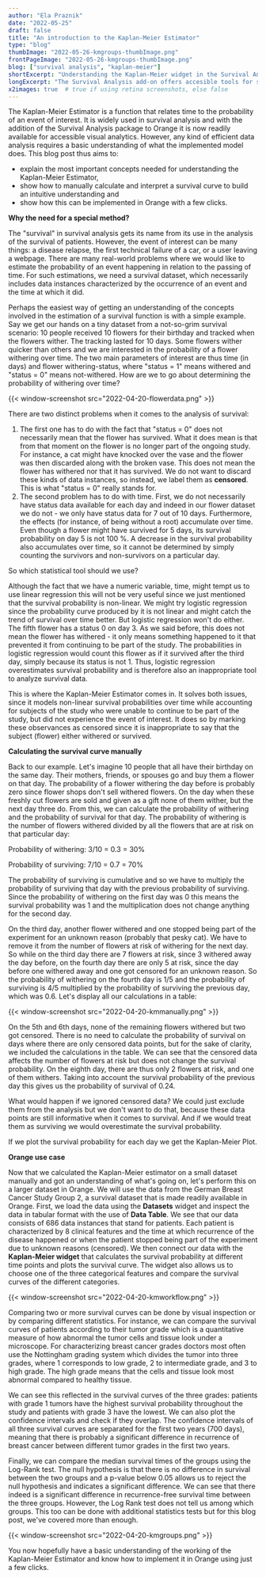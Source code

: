 ```yaml
---
author: "Ela Praznik"
date: "2022-05-25"
draft: false
title: "An introduction to the Kaplan-Meier Estimator"
type: "blog"
thumbImage: "2022-05-26-kmgroups-thumbImage.png"
frontPageImage: "2022-05-26-kmgroups-thumbImage.png"
blog: ["survival analysis", "kaplan-meier"]
shortExcerpt: "Understanding the Kaplan-Meier widget in the Survival Analysis add-on."
longExcerpt: "The Survival Analysis add-on offers accesible tools for survival analysis, the Kaplan-Meier widget being a prime example. In this blogpost we provide an introduction to the Kaplan-Meier Estimator using a simple example and show how the tool can be used in Orange on larger datasets."
x2images: true  # true if using retina screenshots, else false
---
```


The Kaplan-Meier Estimator is a function that relates time to the probability of an event of interest. It is widely used in survival analysis and with the addition of the Survival Analysis package to Orange it is now readily available for accessible visual analytics. However, any kind of efficient data analysis requires a basic understanding of what the implemented model does. This blog post thus aims to:

- explain the most important concepts needed for understanding the Kaplan-Meier Estimator,
- show how to manually calculate and interpret a survival curve to build an intuitive understanding and
- show how this can be implemented in Orange with a few clicks.

**Why the need for a special method?**

The "survival" in survival analysis gets its name from its use in the analysis of the survival of patients. However, the event of interest can be many things: a disease relapse, the first technical failure of a car, or a user leaving a webpage. There are many real-world problems where we would like to estimate the probability of an event happening in relation to the passing of time. For such estimations, we need a survival dataset, which necessarily includes data instances characterized by the occurrence of an event and the time at which it did. 

Perhaps the easiest way of getting an understanding of the concepts involved in the estimation of a survival function is with a simple example. Say we get our hands on a tiny dataset from a not-so-grim survival scenario: 10 people received 10 flowers for their birthday and tracked when the flowers wither. The tracking lasted for 10 days. Some flowers wither quicker than others and we are interested in the probability of a flower withering over time. The two main parameters of interest are thus time (in days) and flower withering-status, where "status = 1" means withered and "status = 0" means not-withered. How are we to go about determining the probability of withering over time?

{{< window-screenshot src="2022-04-20-flowerdata.png" >}}



There are two distinct problems when it comes to the analysis of survival:
 1. The first one has to do with the fact that "status = 0" does not necessarily mean that the flower has survived. What it does mean is that from that moment on the flower is no longer part of the ongoing study. For instance, a cat might have knocked over the vase and the flower was then discarded along with the broken vase. This does not mean the flower has withered nor that it has survived. We do not want to discard these kinds of data instances, so instead, we label them as **censored**. This is what "status = 0" really stands for.
 2. The second problem has to do with time. First, we do not necessarily have status data available for each day and indeed in our flower dataset we do not - we only have status data for 7 out of 10 days. Furthermore, the effects (for instance, of being without a root) accumulate over time. Even though a flower might have survived for 5 days, its survival probability on day 5 is not 100 %. A decrease in the survival probability also accumulates over time, so it cannot be determined by simply counting the survivors and non-survivors on a particular day. 
 
So which statistical tool should we use? 

Although the fact that we have a numeric variable, time, might tempt us to use linear regression this will not be very useful since we just mentioned that the survival probability is non-linear. We might try logistic regression since the probability curve produced by it is not linear and might catch the trend of survival over time better. But logistic regression won't do either. The fifth flower has a status 0 on day 3. As we said before, this does not mean the flower has withered - it only means something happened to it that prevented it from continuing to be part of the study. The probabilities in logistic regression would count this flower as if it survived after the third day, simply because its status is not 1. Thus, logistic regression overestimates survival probability and is therefore also an inappropriate tool to analyze survival data.

This is where the Kaplan-Meier Estimator comes in. It solves both issues, since it models non-linear survival probabilities over time while accounting for subjects of the study who were unable to continue to be part of the study, but did not experience the event of interest. It does so by marking these observances as censored since it is inappropriate to say that the subject (flower) either withered or survived. 

**Calculating the survival curve manually**

Back to our example. Let's imagine 10 people that all have their birthday on the same day. Their mothers, friends, or spouses go and buy them a flower on that day. The probability of a flower withering the day before is probably zero since flower shops don't sell withered flowers. On the day when these freshly cut flowers are sold and given as a gift none of them wither, but the next day three do. From this, we can calculate the probability of withering and the probability of survival for that day. The probability of withering is the number of flowers withered divided by all the flowers that are at risk on that particular day:

Probability of withering: 3/10 = 0.3 = 30%

Probability of surviving: 7/10 = 0.7 = 70% 

The probability of surviving is cumulative and so we have to multiply the probability of surviving that day with the previous probability of surviving. Since the probability of withering on the first day was 0 this means the survival probability was 1 and the multiplication does not change anything for the second day. 

On the third day, another flower withered and one stopped being part of the experiment for an unknown reason (probably that pesky cat). We have to remove it from the number of flowers at risk of withering for the next day. So while on the third day there are 7 flowers at risk, since 3 withered away the day before, on the fourth day there are only 5 at risk, since the day before one withered away and one got censored for an unknown reason. So the probability of withering on the fourth day is 1/5 and the probability of surviving is 4/5 multiplied by the probability of surviving the previous day, which was 0.6. Let's display all our calculations in a table:

{{< window-screenshot src="2022-04-20-kmmanually.png" >}}


On the 5th and 6th days, none of the remaining flowers withered but two got censored. There is no need to calculate the probability of survival on days where there are only censored data points, but for the sake of clarity, we included the calculations in the table. We can see that the censored data affects the number of flowers at risk but does not change the survival probability. On the eighth day, there are thus only 2 flowers at risk, and one of them withers. Taking into account the survival probability of the previous day this gives us the probability of survival of 0.24.

What would happen if we ignored censored data? We could just exclude them from the analysis but we don't want to do that, because these data points are still informative when it comes to survival. And if we would treat them as surviving we would overestimate the survival probability. 

If we plot the survival probability for each day we get the Kaplan-Meier Plot. 


**Orange use case**

Now that we calculated the Kaplan-Meier estimator on a small dataset manually and got an understanding of what's going on, let's perform this on a larger dataset in Orange. We will use the data from the German Breast Cancer Study Group 2, a survival dataset that is made readily available in Orange. First, we load the data using the **Datasets** widget and inspect the data in tabular format with the use of **Data Table**. We see that our data consists of 686 data instances that stand for patients. Each patient is characterized by 8 clinical features and the time at which recurrence of the disease happened or when the patient stopped being part of the experiment due to unknown reasons (censored). We then connect our data with the **Kaplan-Meier widget** that calculates the survival probability at different time points and plots the survival curve. The widget also allows us to choose one of the three categorical features and compare the survival curves of the different categories.

{{< window-screenshot src="2022-04-20-kmworkflow.png" >}}

Comparing two or more survival curves can be done by visual inspection or by comparing different statistics. For instance, we can compare the survival curves of patients according to their tumor grade which is a quantitative measure of how abnormal the tumor cells and tissue look under a microscope. For characterizing breast cancer grades doctors most often use the Nottingham grading system which divides the tumor into three grades, where 1 corresponds to low grade, 2 to intermediate grade, and 3 to high grade. The high grade means that the cells and tissue look most abnormal compared to healthy tissue. 

We can see this reflected in the survival curves of the three grades: patients with grade 1 tumors have the highest survival probability throughout the study and patients with grade 3 have the lowest. We can also plot the confidence intervals and check if they overlap. The confidence intervals of all three survival curves are separated for the first two years (700 days), meaning that there is probably a significant difference in recurrence of breast cancer between different tumor grades in the first two years. 

Finally, we can compare the median survival times of the groups using the Log-Rank test. The null hypothesis is that there is no difference in survival between the two groups and a p-value below 0.05 allows us to reject the null hypothesis and indicates a significant difference. We can see that there indeed is a significant difference in recurrence-free survival time between the three groups. However, the Log Rank test does not tell us among which groups. This too can be done with additional statistics tests but for this blog post, we've covered more than enough. 

{{< window-screenshot src="2022-04-20-kmgroups.png" >}}

You now hopefully have a basic understanding of the working of the Kaplan-Meier Estimator and know how to implement it in Orange using just a few clicks.